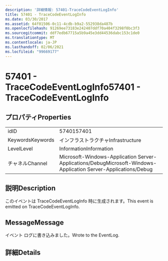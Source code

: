 ```yaml
---
description: '詳細情報: 57401-TraceCodeEventLogInfo'
title: 57401 - TraceCodeEventLogInfo
ms.date: 03/30/2017
ms.assetid: 64f01506-0c11-4cdb-b9a2-552938da487b
ms.openlocfilehash: 91269ee73183e242407ddf70a404f3298f0bc3f3
ms.sourcegitcommit: ddf7edb67715a5b9a45e3dd44536dabc153c1de0
ms.translationtype: MT
ms.contentlocale: ja-JP
ms.lasthandoff: 02/06/2021
ms.locfileid: "99669177"
---
```

# <a name="57401---tracecodeeventloginfo"></a><span data-ttu-id="0a438-103">57401 - TraceCodeEventLogInfo</span><span class="sxs-lookup"><span data-stu-id="0a438-103">57401 - TraceCodeEventLogInfo</span></span>

## <a name="properties"></a><span data-ttu-id="0a438-104">プロパティ</span><span class="sxs-lookup"><span data-stu-id="0a438-104">Properties</span></span>  
  
|||  
|-|-|  
|<span data-ttu-id="0a438-105">id</span><span class="sxs-lookup"><span data-stu-id="0a438-105">ID</span></span>|<span data-ttu-id="0a438-106">57401</span><span class="sxs-lookup"><span data-stu-id="0a438-106">57401</span></span>|  
|<span data-ttu-id="0a438-107">Keywords</span><span class="sxs-lookup"><span data-stu-id="0a438-107">Keywords</span></span>|<span data-ttu-id="0a438-108">インフラストラクチャ</span><span class="sxs-lookup"><span data-stu-id="0a438-108">Infrastructure</span></span>|  
|<span data-ttu-id="0a438-109">Level</span><span class="sxs-lookup"><span data-stu-id="0a438-109">Level</span></span>|<span data-ttu-id="0a438-110">Information</span><span class="sxs-lookup"><span data-stu-id="0a438-110">Information</span></span>|  
|<span data-ttu-id="0a438-111">チャネル</span><span class="sxs-lookup"><span data-stu-id="0a438-111">Channel</span></span>|<span data-ttu-id="0a438-112">Microsoft-Windows-Application Server-Applications/Debug</span><span class="sxs-lookup"><span data-stu-id="0a438-112">Microsoft-Windows-Application Server-Applications/Debug</span></span>|  
  
## <a name="description"></a><span data-ttu-id="0a438-113">説明</span><span class="sxs-lookup"><span data-stu-id="0a438-113">Description</span></span>  

 <span data-ttu-id="0a438-114">このイベントは TraceCodeEventLogInfo 時に生成されます。</span><span class="sxs-lookup"><span data-stu-id="0a438-114">This event is emitted on TraceCodeEventLogInfo.</span></span>  
  
## <a name="message"></a><span data-ttu-id="0a438-115">Message</span><span class="sxs-lookup"><span data-stu-id="0a438-115">Message</span></span>  

 <span data-ttu-id="0a438-116">イベント ログに書き込みました。</span><span class="sxs-lookup"><span data-stu-id="0a438-116">Wrote to the EventLog.</span></span>  
  
## <a name="details"></a><span data-ttu-id="0a438-117">詳細</span><span class="sxs-lookup"><span data-stu-id="0a438-117">Details</span></span>
